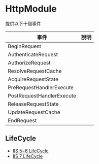# HttpModule

提供以下十個事件


| 事件                      | 說明 |
| ------------------------- | ---- |
| BeginRequest              |      |
| AuthenticateRequest       |      |
| AuthorizeRequest          |      |
| ResolveRequestCache       |      |
| AcquireRequestState       |      |
| PreRequestHandlerExecute  |      |
| PostRequestHandlerExecute |      |
| ReleaseRequestState       |      |
| UpdateRequestCache        |      |
| EndRequest                |      |


## LifeCycle

- [IIS 5~6 LifeCycle](https://docs.microsoft.com/en-us/previous-versions/ms178473(v=vs.140))
- [IIS 7 LifeCycle](https://docs.microsoft.com/en-us/previous-versions/bb470252(v=vs.140))





